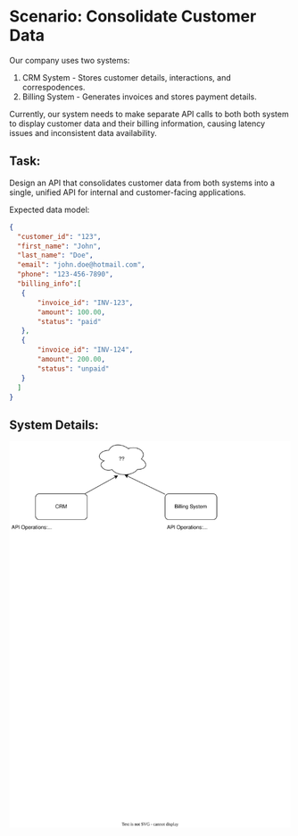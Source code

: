 # Scenario: Consolidate Customer Data

Our company uses two systems:

1. CRM System - Stores customer details, interactions, and correspodences. 
2. Billing System - Generates invoices and stores payment details.

Currently, our system needs to make separate API calls to both both system to display customer data and their billing information, causing latency issues and inconsistent data availability.

## Task:

Design an API that consolidates customer data from both systems into a single, unified API for internal and customer-facing applications.

Expected data model:

```json
{
  "customer_id": "123",
  "first_name": "John",
  "last_name": "Doe",
  "email": "john.doe@hotmail.com",
  "phone": "123-456-7890",
  "billing_info":[
   {
       "invoice_id": "INV-123",
       "amount": 100.00,
       "status": "paid"
   },
   {
       "invoice_id": "INV-124",
       "amount": 200.00,
       "status": "unpaid"
   }
  ]
}
```

## System Details:

![unified-api](unified-api.drawio.svg)

